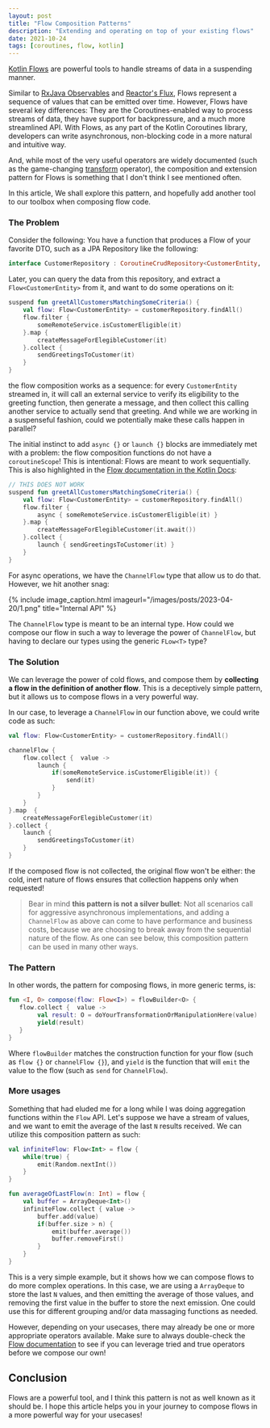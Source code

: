 ```yaml
---
layout: post
title: "Flow Composition Patterns"
description: "Extending and operating on top of your existing flows"
date: 2021-10-24
tags: [coroutines, flow, kotlin]
---
```

[Kotlin Flows](https://kotlinlang.org/docs/flow.html) are powerful tools to handle streams of data in a suspending manner. 

Similar to [RxJava Observables](http://reactivex.io/RxJava/3.x/javadoc/io/reactivex/rxjava3/core/Observable.html) and [Reactor's Flux](https://projectreactor.io/docs/core/release/reference/#flux), Flows represent a sequence of values that can be emitted over time. However, Flows have several key differences: They are the Coroutines-enabled way to process streams of data, they have support for backpressure, and a much more streamlined API. With Flows, as any part of the Kotlin Coroutines library, developers can write asynchronous, non-blocking code in a more natural and intuitive way.

And, while most of the very useful operators are widely documented (such as the game-changing [transform](https://kotlinlang.org/docs/flow.html#transform-operator) operator), the composition and extension pattern for Flows is something that I don't think I see mentioned often.

In this article, We shall explore this pattern, and hopefully add another tool to our toolbox when composing flow code.

<!--more-->

### The Problem

Consider the following: You have a function that produces a Flow of your favorite DTO, such as a JPA Repository like the following:

```kotlin
interface CustomerRepository : CoroutineCrudRepository<CustomerEntity, String> {}
```

Later, you can query the data from this repository, and extract a `Flow<CustomerEntity>` from it, and want to do some operations on it:

```kotlin
suspend fun greetAllCustomersMatchingSomeCriteria() {
    val flow: Flow<CustomerEntity> = customerRepository.findAll()
    flow.filter {
        someRemoteService.isCustomerEligible(it)
    }.map {
        createMessageForElegibleCustomer(it)
    }.collect {
        sendGreetingsToCustomer(it)
    }
}
```

the flow composition works as a sequence: for every `CustomerEntity` streamed in, it will call an external service to verify its eligibility to the greeting function, then generate a message, and then collect this calling another service to actually send that greeting. And while we are working in a suspenseful fashion, could we potentially make these calls happen in parallel?

The initial instinct to add `async {}` or `launch {}` blocks are immediately met with a problem: the flow composition functions do not have a `coroutineScope`! This is intentional: Flows are meant to work sequentially. This is also highlighted in the [Flow documentation in the Kotlin Docs](https://kotlinlang.org/docs/flow.html#a-common-pitfall-when-using-withcontext):

```kotlin
// THIS DOES NOT WORK
suspend fun greetAllCustomersMatchingSomeCriteria() {
    val flow: Flow<CustomerEntity> = customerRepository.findAll()
    flow.filter {
        async { someRemoteService.isCustomerEligible(it) }
    }.map {
        createMessageForElegibleCustomer(it.await())
    }.collect {
        launch { sendGreetingsToCustomer(it) }
    }
}

```

For async operations, we have the `ChannelFlow` type that allow us to do that. However, we hit another snag:

{% include image_caption.html imageurl="/images/posts/2023-04-20/1.png" title="Internal API" %}

The `ChannelFlow` type is meant to be an internal type. How could we compose our flow in such a way to leverage the power of `ChannelFlow`, but having to declare our types using the generic `FLow<T>` type?

### The Solution

We can leverage the power of cold flows, and compose them by **collecting a flow in the definition of another flow**. This is a deceptively simple pattern, but it allows us to compose flows in a very powerful way. 

In our case, to leverage a `ChannelFlow` in our function above, we could write code as such:

```kotlin
val flow: Flow<CustomerEntity> = customerRepository.findAll()

channelFlow {
    flow.collect {  value ->
        launch {
            if(someRemoteService.isCustomerEligible(it)) {
                send(it)
            }
        }
    }
}.map  {
    createMessageForElegibleCustomer(it)
}.collect {
    launch {
        sendGreetingsToCustomer(it)
    }
}
```

If the composed flow is not collected, the original flow won't be either: the cold, inert nature of flows ensures that collection happens only when requested!

> Bear in mind **this pattern is not a silver bullet**: Not all scenarios call for aggressive asynchronous implementations, and adding a `ChannelFlow` as above can come to have performance and business costs, because we are choosing to break away from the sequential nature of the flow. As one can see below, this composition pattern can be used in many other ways.

### The Pattern

In other words, the pattern for composing flows, in more generic terms, is:

```kotlin
fun <I, O> compose(flow: Flow<I>) = flowBuilder<O> {
   flow.collect {  value ->
        val result: O = doYourTransformationOrManipulationHere(value)
        yield(result)
   }
}
```
Where `flowBuilder` matches the construction function for your flow (such as `flow {}` or `channelFlow {}`), and `yield` is the function that will `emit` the value to the flow (such as `send` for `ChannelFlow`).

### More usages

Something that had eluded me for a long while I was doing aggregation functions within the `Flow` API. Let's suppose we have a stream of values, and we want to emit the average of the last `N` results received. We can utilize this composition pattern as such:

```kotlin
val infiniteFlow: Flow<Int> = flow {
    while(true) {
        emit(Random.nextInt())
    }
}

fun averageOfLastFlow(n: Int) = flow {
    val buffer = ArrayDeque<Int>()
    infiniteFlow.collect { value ->
        buffer.add(value)
        if(buffer.size > n) {
            emit(buffer.average())
            buffer.removeFirst()
        }
    }
}
```

This is a very simple example, but it shows how we can compose flows to do more complex operations. In this case, we are using a `ArrayDeque` to store the last `N` values, and then emitting the average of those values, and removing the first value in the buffer to store the next emission. One could use this for different grouping and/or data massaging functions as needed.

However, depending on your usecases, there may already be one or more appropriate operators available. Make sure to always double-check the [Flow documentation](https://kotlinlang.org/docs/flow.html) to see if you can leverage tried and true operators before we compose our own!

## Conclusion

Flows are a powerful tool, and I think this pattern is not as well known as it should be. I hope this article helps you in your journey to compose flows in a more powerful way for your usecases!